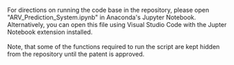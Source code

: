 For directions on running the code base in the repository, please open "ARV_Prediction_System.ipynb" in Anaconda's Jupyter Notebook.
</br>
Alternatively, you can open this file using Visual Studio Code with the Jupter Notebook extension installed.
</br>
</br>
Note, that some of the functions required to run the script are kept hidden from the repository until the patent is approved. 

 
